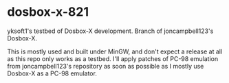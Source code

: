 # dosbox-x-821
yksoft1's testbed of Dosbox-X development. Branch of joncampbell123's Dosbox-X.

This is mostly used and built under MinGW, and don't expect a release at all as this repo only works as a testbed.
I'll apply patches of PC-98 emulation from joncampbell123's repository as soon as possible as I mostly use Dosbox-X as a PC-98 emulator. 